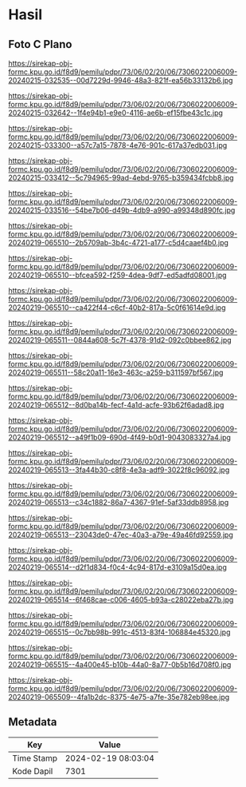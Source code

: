 # Hasil

## Foto C Plano

https://sirekap-obj-formc.kpu.go.id/f8d9/pemilu/pdpr/73/06/02/20/06/7306022006009-20240215-032535--00d7229d-9946-48a3-821f-ea56b33132b6.jpg

https://sirekap-obj-formc.kpu.go.id/f8d9/pemilu/pdpr/73/06/02/20/06/7306022006009-20240215-032642--1f4e94b1-e9e0-4116-ae6b-ef15fbe43c1c.jpg

https://sirekap-obj-formc.kpu.go.id/f8d9/pemilu/pdpr/73/06/02/20/06/7306022006009-20240215-033300--a57c7a15-7878-4e76-901c-617a37edb031.jpg

https://sirekap-obj-formc.kpu.go.id/f8d9/pemilu/pdpr/73/06/02/20/06/7306022006009-20240215-033412--5c794965-99ad-4ebd-9765-b359434fcbb8.jpg

https://sirekap-obj-formc.kpu.go.id/f8d9/pemilu/pdpr/73/06/02/20/06/7306022006009-20240215-033516--54be7b06-d49b-4db9-a990-a99348d890fc.jpg

https://sirekap-obj-formc.kpu.go.id/f8d9/pemilu/pdpr/73/06/02/20/06/7306022006009-20240219-065510--2b5709ab-3b4c-4721-a177-c5d4caaef4b0.jpg

https://sirekap-obj-formc.kpu.go.id/f8d9/pemilu/pdpr/73/06/02/20/06/7306022006009-20240219-065510--bfcea592-f259-4dea-9df7-ed5adfd08001.jpg

https://sirekap-obj-formc.kpu.go.id/f8d9/pemilu/pdpr/73/06/02/20/06/7306022006009-20240219-065510--ca422f44-c6cf-40b2-817a-5c0f61614e9d.jpg

https://sirekap-obj-formc.kpu.go.id/f8d9/pemilu/pdpr/73/06/02/20/06/7306022006009-20240219-065511--0844a608-5c7f-4378-91d2-092c0bbee862.jpg

https://sirekap-obj-formc.kpu.go.id/f8d9/pemilu/pdpr/73/06/02/20/06/7306022006009-20240219-065511--58c20a11-16e3-463c-a259-b311597bf567.jpg

https://sirekap-obj-formc.kpu.go.id/f8d9/pemilu/pdpr/73/06/02/20/06/7306022006009-20240219-065512--8d0ba14b-fecf-4a1d-acfe-93b62f6adad8.jpg

https://sirekap-obj-formc.kpu.go.id/f8d9/pemilu/pdpr/73/06/02/20/06/7306022006009-20240219-065512--a49f1b09-690d-4f49-b0d1-9043083327a4.jpg

https://sirekap-obj-formc.kpu.go.id/f8d9/pemilu/pdpr/73/06/02/20/06/7306022006009-20240219-065513--3fa44b30-c8f8-4e3a-adf9-3022f8c96092.jpg

https://sirekap-obj-formc.kpu.go.id/f8d9/pemilu/pdpr/73/06/02/20/06/7306022006009-20240219-065513--c34c1882-86a7-4367-91ef-5af33ddb8958.jpg

https://sirekap-obj-formc.kpu.go.id/f8d9/pemilu/pdpr/73/06/02/20/06/7306022006009-20240219-065513--23043de0-47ec-40a3-a79e-49a46fd92559.jpg

https://sirekap-obj-formc.kpu.go.id/f8d9/pemilu/pdpr/73/06/02/20/06/7306022006009-20240219-065514--d2f1d834-f0c4-4c94-817d-e3109a15d0ea.jpg

https://sirekap-obj-formc.kpu.go.id/f8d9/pemilu/pdpr/73/06/02/20/06/7306022006009-20240219-065514--6f468cae-c006-4605-b93a-c28022eba27b.jpg

https://sirekap-obj-formc.kpu.go.id/f8d9/pemilu/pdpr/73/06/02/20/06/7306022006009-20240219-065515--0c7bb98b-991c-4513-83f4-106884e45320.jpg

https://sirekap-obj-formc.kpu.go.id/f8d9/pemilu/pdpr/73/06/02/20/06/7306022006009-20240219-065515--4a400e45-b10b-44a0-8a77-0b5b16d708f0.jpg

https://sirekap-obj-formc.kpu.go.id/f8d9/pemilu/pdpr/73/06/02/20/06/7306022006009-20240219-065509--4fa1b2dc-8375-4e75-a7fe-35e782eb98ee.jpg


## Metadata

| Key        | Value               |
| ---------- | ------------------- |
| Time Stamp | 2024-02-19 08:03:04 |
| Kode Dapil | 7301                |



